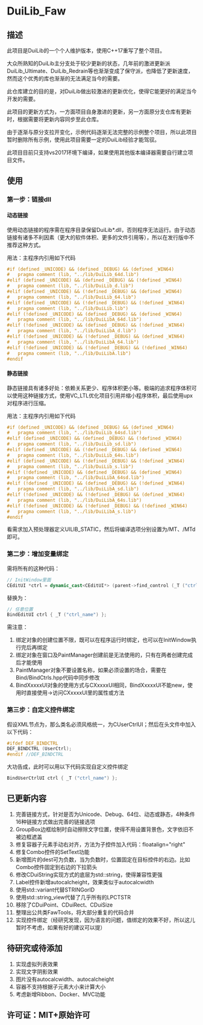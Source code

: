 # **DuiLib_Faw**

## 描述

此项目是DuiLib的一个个人维护版本，使用C++17重写了整个项目。

大众所熟知的DuiLib主分支处于较少更新的状态，几年前的激进更新派DuiLib_Ultimate、DuiLib_Redrain等也渐渐变成了保守派，也降低了更新速度，然而这个优秀的库也渐渐的无法满足当今的需要。

此仓库建立的目的是，对DuiLib做出较激进的更新优化，使得它能更好的满足当今开发的需要。

此项目的更新方式为，一方面项目自身激进的更新，另一方面原分支仓库有更新时，根据需要将更新内容同步至此仓库。

由于逐渐与原分支拉开变化，示例代码逐渐无法完整的示例整个项目，所以此项目暂时删除所有示例，使用此项目需要一定的DuiLib经验才能驾驭。

此项目目前只支持vs2017环境下编译，如果使用其他版本编译器需要自行建立项目文件。

## 使用

### 第一步：链接dll

#### 动态链接

使用动态链接的程序需在程序目录保留DuiLib*.dll，否则程序无法运行。由于动态链接有诸多不利因素（更大的软件体积、更多的文件引用等），所以在发行版中不推荐这种方式。

用法：主程序内引用如下代码

```C++
#if (defined _UNICODE) && (defined _DEBUG) && (defined _WIN64)
#	pragma comment (lib, "../lib/DuiLib_64d.lib")
#elif (defined _UNICODE) && (defined _DEBUG) && (!defined _WIN64)
#	pragma comment (lib, "../lib/DuiLib_d.lib")
#elif (defined _UNICODE) && (!defined _DEBUG) && (defined _WIN64)
#	pragma comment (lib, "../lib/DuiLib_64.lib")
#elif (defined _UNICODE) && (!defined _DEBUG) && (!defined _WIN64)
#	pragma comment (lib, "../lib/DuiLib.lib")
#elif (!defined _UNICODE) && (defined _DEBUG) && (defined _WIN64)
#	pragma comment (lib, "../lib/DuiLibA_64d.lib")
#elif (!defined _UNICODE) && (defined _DEBUG) && (!defined _WIN64)
#	pragma comment (lib, "../lib/DuiLibA_d.lib")
#elif (!defined _UNICODE) && (!defined _DEBUG) && (defined _WIN64)
#	pragma comment (lib, "../lib/DuiLibA_64.lib")
#elif (!defined _UNICODE) && (!defined _DEBUG) && (!defined _WIN64)
#	pragma comment (lib, "../lib/DuiLibA.lib")
#endif
```

#### 静态链接

静态链接具有诸多好处：依赖关系更少、程序体积更小等。极端的追求程序体积可以使用这种链接方式，使用VC_LTL优化项目引用并缩小程序体积，最后使用upx对程序进行压缩。

用法：主程序内引用如下代码

```C++
#if (defined _UNICODE) && (defined _DEBUG) && (defined _WIN64)
#	pragma comment (lib, "../lib/DuiLib_64sd.lib")
#elif (defined _UNICODE) && (defined _DEBUG) && (!defined _WIN64)
#	pragma comment (lib, "../lib/DuiLib_sd.lib")
#elif (defined _UNICODE) && (!defined _DEBUG) && (defined _WIN64)
#	pragma comment (lib, "../lib/DuiLib_64s.lib")
#elif (defined _UNICODE) && (!defined _DEBUG) && (!defined _WIN64)
#	pragma comment (lib, "../lib/DuiLib_s.lib")
#elif (!defined _UNICODE) && (defined _DEBUG) && (defined _WIN64)
#	pragma comment (lib, "../lib/DuiLibA_64sd.lib")
#elif (!defined _UNICODE) && (defined _DEBUG) && (!defined _WIN64)
#	pragma comment (lib, "../lib/DuiLibA_sd.lib")
#elif (!defined _UNICODE) && (!defined _DEBUG) && (defined _WIN64)
#	pragma comment (lib, "../lib/DuiLibA_64s.lib")
#elif (!defined _UNICODE) && (!defined _DEBUG) && (!defined _WIN64)
#	pragma comment (lib, "../lib/DuiLibA_s.lib")
#endif
```

看需求加入预处理器定义UILIB_STATIC，然后将编译选项分别设置为/MT、/MTd即可。

### 第二步：增加变量绑定

需将所有的这种代码：
```C++
// InitWindow里面
CEditUI *ctrl = dynamic_cast<CEditUI*> (parent->find_control (_T ("ctrl_name")));
```
替换为：
```C++
// 任意位置
BindEditUI ctrl { _T ("ctrl_name") };
```
需注意：
1. 绑定对象的创建位置不限，既可以在程序运行时绑定，也可以在InitWindow执行完后再绑定
2. 绑定对象在窗口及PaintManager创建前是无法使用的，只有在两者创建完成后才能使用
3. PaintManager对象不要设置名称，如果必须设置的场合，需要在Bind/BindCtrls.hpp代码中同步修改
4. BindXxxxxUI对象的使用方式与CXxxxxUI相同，BindXxxxxUI不能new，使用时直接使用->访问CXxxxxUI里的属性或方法

### 第三步：自定义控件绑定

假设XML节点为<UserCtrl name="ctrl_name" />，那么类名必须风格统一，为CUserCtrlUI；然后在头文件中加入以下代码：
```C++
#ifdef DEF_BINDCTRL
DEF_BINDCTRL (UserCtrl);
#endif //DEF_BINDCTRL
```
大功告成，此时可以用以下代码实现自定义控件绑定
```C++
BindUserCtrlUI ctrl { _T ("ctrl_name") };
```

## 已更新内容

1. 完善链接方式，针对是否为Unicode、Debug、64位、动态或静态，4种条件16种链接方式做出完善的链接选项
2. GroupBox边框绘制时自动擦除文字位置，使得不用设置背景色，文字依旧不被边框遮盖
3. 修复容器子元素手动右对齐，方法为子控件加入代码：floatalign="right"
4. 修复Combo控件的SetText功能
5. 新增图片的dest可为负数，当为负数时，位置固定在目标控件的右边。比如Combo控件固定到右边的下拉箭头
6. 修改CDuiString实现方式的底层为std::string，使得兼容性更强
7. Label控件新增autocalcheight，效果类似于autocalcwidth
8. 使用std::variant代替STRINGorID
9. 使用std::string_view代替了几乎所有的LPCTSTR
10. 移除了CDuiPoint、CDuiRect、CDuiSize
11. 整理出公共类FawTools，将大部分重复的代码合并
12. 实现控件绑定（经研究发现，因为语言的问题，值绑定的效果不好，所以这儿暂时不考虑，如果有好的建议可以提）

## 待研究或待添加

1. 实现虚拟列表效果
2. 实现文字阴影效果
3. 图片没有autocalcwidth、autocalcheight
4. 容器不支持根据子元素大小来计算大小
5. 考虑新增Ribbon、Docker、MVC功能

## 许可证：MIT+原始许可
